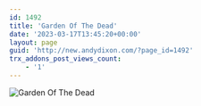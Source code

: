 ```yaml
---
id: 1492
title: 'Garden Of The Dead'
date: '2023-03-17T13:45:20+00:00'
layout: page
guid: 'http://new.andydixon.com/?page_id=1492'
trx_addons_post_views_count:
    - '1'
---
```


![Garden Of The Dead](https://i0.wp.com/assets.g8x2.ldn.idrivee2-23.com/posters/Garden%20Of%20The%20Dead%2001.jpg?w=1200&ssl=1 "Garden Of The Dead")